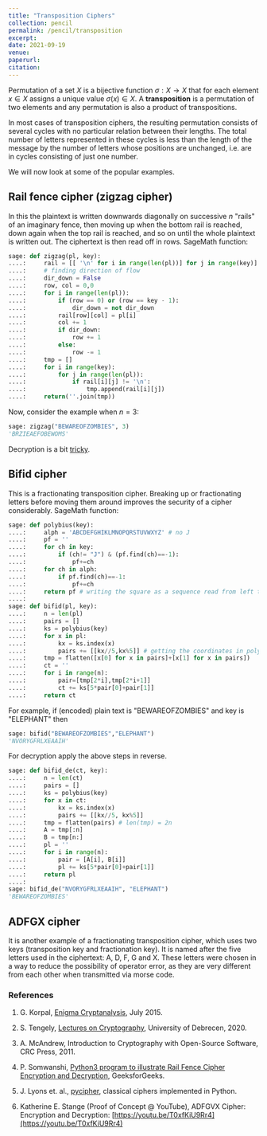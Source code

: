 ```yaml
---
title: "Transposition Ciphers"
collection: pencil
permalink: /pencil/transposition
excerpt:
date: 2021-09-19
venue: 
paperurl: 
citation: 
---
```

 
Permutation of a set $X$ is a bijective function $\sigma : X \to X$ that for each element $x \in X$ assigns a unique value $\sigma(x) \in X$. A **transposition** is a permutation of two elements and any permutation is also a product of transpositions.

In most cases of transposition ciphers, the resulting permutation consists of several cycles with no particular relation between their lengths. The total number of letters represented in these cycles is less than the length of the message by the number of letters whose positions are unchanged, i.e. are in cycles consisting of just one number.

We will now look at some of the popular examples.

## Rail fence cipher (zigzag cipher)
In this the plaintext is written downwards diagonally on successive $n$ "rails" of an imaginary fence, then moving up when the bottom rail is reached, down again when the top rail is reached, and so on until the whole plaintext is written out. The ciphertext is then read off in rows. SageMath function:

`````python
sage: def zigzag(pl, key):
....:     rail = [[ '\n' for i in range(len(pl))] for j in range(key)] 
....:     # finding direction of flow 
....:     dir_down = False 
....:     row, col = 0,0 
....:     for i in range(len(pl)): 
....:         if (row == 0) or (row == key - 1): 
....:             dir_down = not dir_down 
....:         rail[row][col] = pl[i] 
....:         col += 1 
....:         if dir_down: 
....:             row += 1 
....:         else: 
....:             row -= 1 
....:     tmp = [] 
....:     for i in range(key): 
....:         for j in range(len(pl)): 
....:             if rail[i][j] != '\n': 
....:                 tmp.append(rail[i][j]) 
....:     return(''.join(tmp))
`````

Now, consider the example when $n=3$:

`````python
sage: zigzag("BEWAREOFZOMBIES", 3)                                                                                   
'BRZIEAEFOBEWOMS'
`````

Decryption is a bit [tricky](https://en.wikipedia.org/wiki/Rail_fence_cipher#Decryption).

## Bifid cipher
This is a fractionating transposition cipher. Breaking up or fractionating letters before moving them around improves the security of a cipher considerably. SageMath function:

`````python
sage: def polybius(key): 
....:     alph = 'ABCDEFGHIKLMNOPQRSTUVWXYZ' # no J  
....:     pf = ''  
....:     for ch in key:  
....:         if (ch!= "J") & (pf.find(ch)==-1):  
....:             pf+=ch  
....:     for ch in alph:  
....:         if pf.find(ch)==-1:  
....:             pf+=ch   
....:     return pf # writing the square as a sequence read from left to right
....:
sage: def bifid(pl, key): 
....:     n = len(pl) 
....:     pairs = [] 
....:     ks = polybius(key) 
....:     for x in pl: 
....:         kx = ks.index(x) 
....:         pairs += [[kx//5,kx%5]] # getting the coordinates in polybius square
....:     tmp = flatten([x[0] for x in pairs]+[x[1] for x in pairs]) 
....:     ct = '' 
....:     for i in range(n): 
....:         pair=[tmp[2*i],tmp[2*i+1]] 
....:         ct += ks[5*pair[0]+pair[1]] 
....:     return ct                                                                                                            
`````

For example, if (encoded) plain text is "BEWAREOFZOMBIES" and key is "ELEPHANT" then

`````python
sage: bifid("BEWAREOFZOMBIES","ELEPHANT")                                                                            
'NVORYGFRLXEAAIH'
`````
For decryption apply the above steps in reverse.

`````python
sage: def bifid_de(ct, key): 
....:     n = len(ct) 
....:     pairs = [] 
....:     ks = polybius(key) 
....:     for x in ct: 
....:         kx = ks.index(x) 
....:         pairs += [[kx//5, kx%5]] 
....:     tmp = flatten(pairs) # len(tmp) = 2n
....:     A = tmp[:n] 
....:     B = tmp[n:] 
....:     pl = '' 
....:     for i in range(n): 
....:         pair = [A[i], B[i]] 
....:         pl += ks[5*pair[0]+pair[1]] 
....:     return pl 
....:                                                                                                             
sage: bifid_de("NVORYGFRLXEAAIH", "ELEPHANT")                                                                        
'BEWAREOFZOMBIES'
`````

## ADFGX cipher
It is another example of a fractionating transposition cipher, which uses two keys (transposition key and fractionation key). It is named after the five letters used in the ciphertext: A, D, F, G and X. These letters were chosen in a way to reduce the possibility of operator error, as they are very different from each other when transmitted via morse code.

### References
1. G. Korpal, [Enigma Cryptanalysis](https://gkorpal.github.io/files/summer2015-enigma_cryptanalysis-gaurish.pdf), July 2015.

2. S. Tengely, [Lectures on Cryptography](http://shrek.unideb.hu/~tengely/crypto/webwork-mini.html), University of Debrecen, 2020.

3. A. McAndrew, Introduction to Cryptography with Open-Source Software, CRC Press, 2011.

4. P. Somwanshi, [Python3 program to illustrate Rail Fence Cipher Encryption and Decryption](https://www.geeksforgeeks.org/rail-fence-cipher-encryption-decryption/), GeeksforGeeks.

5. J. Lyons et. al., [pycipher](https://github.com/jameslyons/pycipher), classical ciphers implemented in Python.

6. Katherine E. Stange (Proof of Concept @ YouTube), ADFGVX Cipher: Encryption and Decryption: [https://youtu.be/T0xfKiU9Rr4](https://youtu.be/T0xfKiU9Rr4) 
